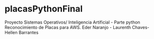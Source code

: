 # placasPythonFinal
Proyecto Sistemas Operativos/ Inteligencia Artificial - Parte python Reconocimiento de Placas para AWS. Eder Naranjo - Laurenth Chaves- Hellen Barrantes
